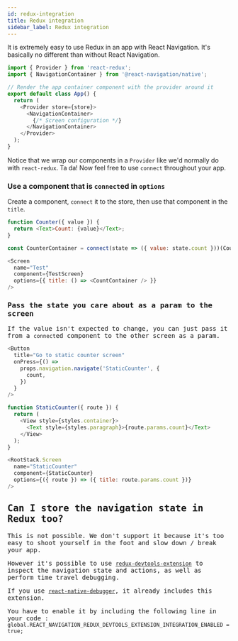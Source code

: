 ```yaml
---
id: redux-integration
title: Redux integration
sidebar_label: Redux integration
---
```


It is extremely easy to use Redux in an app with React Navigation. It's basically no different than without React Navigation.

```js
import { Provider } from 'react-redux';
import { NavigationContainer } from '@react-navigation/native';

// Render the app container component with the provider around it
export default class App() {
  return (
    <Provider store={store}>
      <NavigationContainer>
        {/* Screen configuration */}
      </NavigationContainer>
    </Provider>
  );
}
```

Notice that we wrap our components in a `Provider` like we'd normally do with `react-redux`. Ta da! Now feel free to use `connect` throughout your app.

### Use a component that is `connect`ed in `options`

Create a component, `connect` it to the store, then use that component in the `title`.

 <samp id="redux-integration" />

```js
function Counter({ value }) {
  return <Text>Count: {value}</Text>;
}

const CounterContainer = connect(state => ({ value: state.count }))(Counter);
```

```js
<Screen
  name="Test"
  component={TestScreen}
  options={{ title: () => <CountContainer /> }}
/>
```

### Pass the state you care about as a param to the screen

If the value isn't expected to change, you can just pass it from a `connect`ed component to the other screen as a param.

```js
<Button
  title="Go to static counter screen"
  onPress={() =>
    props.navigation.navigate('StaticCounter', {
      count,
    })
  }
/>
```

```js
function StaticCounter({ route }) {
  return (
    <View style={styles.container}>
      <Text style={styles.paragraph}>{route.params.count}</Text>
    </View>
  );
}
```

 <samp id="redux-integration-nav-param" />

```js
<RootStack.Screen
  name="StaticCounter"
  component={StaticCounter}
  options={({ route }) => ({ title: route.params.count })}
/>
```

## Can I store the navigation state in Redux too?

This is not possible. We don't support it because it's too easy to shoot yourself in the foot and slow down / break your app.

However it's possible to use [`redux-devtools-extension`](https://github.com/zalmoxisus/redux-devtools-extension) to inspect the navigation state and actions, as well as perform time travel debugging.

If you use [`react-native-debugger`](https://github.com/jhen0409/react-native-debugger), it already includes this extension.

You have to enable it by including the following line in your code :
 `global.REACT_NAVIGATION_REDUX_DEVTOOLS_EXTENSION_INTEGRATION_ENABLED = true;`
